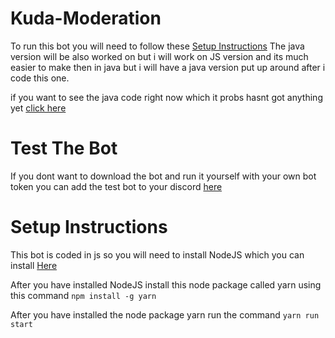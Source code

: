 # Kuda-Moderation

To run this bot you will need to follow these [Setup Instructions](#Setup-Instructions)
The java version will be also worked on but i will work on JS version and its much
easier to make then in java but i will have a java version put up
around after i code this one. 

if you want to see the java code right now 
which it probs hasnt got anything yet [click here](java)

# Test The Bot

If you dont want to download the bot and run it yourself
with your own bot token you can add the test bot to your discord
[here](https://discord.com/api/oauth2/authorize?client_id=854800305061625899&permissions=2247306967&scope=bot)

# Setup Instructions

This bot is coded in js so you will need to install NodeJS 
which you can install [Here](https://nodejs.org/en/)

After you have installed NodeJS install this node package called 
yarn using this command ```npm install -g yarn```

After you have installed the node package yarn 
run the command ```yarn run start```